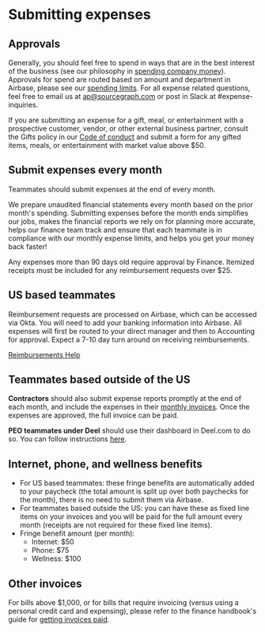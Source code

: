 # Submitting expenses

## Approvals

Generally, you should feel free to spend in ways that are in the best interest of the business (see our philosophy in [spending company money](../../benefits-perks/spending-company-money.md)). Approvals for spend are routed based on amount and department in Airbase, please see our [spending limits](../../../departments/finance/process/payables.md#limits). For all expense related questions, feel free to email us at ap@sourcegraph.com or post in Slack at #expense-inquiries.

If you are submitting an expense for a gift, meal, or entertainment with a prospective customer, vendor, or other external business partner, consult the Gifts policy in our [Code of conduct](../../../company-info-and-process/communication/code_of_conduct.md#gifts) and submit a form for any gifted items, meals, or entertainment with market value above $50.

## Submit expenses every month

Teammates should submit expenses at the end of every month.

We prepare unaudited financial statements every month based on the prior month's spending. Submitting expenses before the month ends simplifies our jobs, makes the financial reports we rely on for planning more accurate, helps our finance team track and ensure that each teammate is in compliance with our monthly expense limits, and helps you get your money back faster!

Any expenses more than 90 days old require approval by Finance. Itemized receipts must be included for any reimbursement requests over $25.

## US based teammates

Reimbursement requests are processed on Airbase, which can be accessed via Okta. You will need to add your banking information into Airbase. All expenses will first be routed to your direct manager and then to Accounting for approval. Expect a 7-10 day turn around on receiving reimbursements.

[Reimbursements Help](https://help.airbase.com/hc/en-us/articles/360057207871-Overview-of-Reimbursements-)

## Teammates based outside of the US

**Contractors** should also submit expense reports promptly at the end of each month, and include the expenses in their [monthly invoices](../invoices.md). Once the expenses are approved, the full invoice can be paid.

**PEO teammates under Deel** should use their dashboard in Deel.com to do so. You can follow instructions [here](expenses-through-deel.md).

## Internet, phone, and wellness benefits

- For US based teammates: these fringe benefits are automatically added to your paycheck (the total amount is split up over both paychecks for the month), there is no need to submit them via Airbase.
- For teammates based outside the US: you can have these as fixed line items on your invoices and you will be paid for the full amount every month (receipts are not required for these fixed line items).
- Fringe benefit amount (per month):
  - Internet: $50
  - Phone: $75
  - Wellness: $100

## Other invoices

For bills above $1,000, or for bills that require invoicing (versus using a personal credit card and expensing), please refer to the finance handbook's guide for [getting invoices paid](../../../departments/finance/process/payables.md#getting-invoices-paid).
